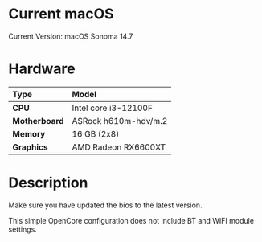 # Current macOS

Current Version: macOS Sonoma 14.7

# Hardware

| Type | Model                |
| :-------- | :------------------------- |
| **CPU** | Intel core i3-12100F |
| **Motherboard** | ASRock h610m-hdv/m.2 |
| **Memory** | 16 GB (2x8) |
| **Graphics** | AMD Radeon RX6600XT |

# Description

Make sure you have updated the bios to the latest version. 

This simple OpenCore configuration does not include BT and WIFI module settings.
